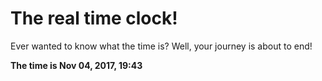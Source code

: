 # The real time clock!

Ever wanted to know what the time is? Well, your journey is about to end!

**The time is Nov 04, 2017, 19:43**